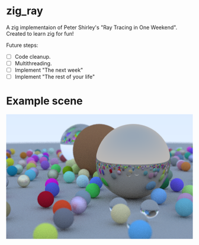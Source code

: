 # zig_ray

A zig implementaion of Peter Shirley's "Ray Tracing in One Weekend". Created to learn zig for fun!

Future steps:
- [ ] Code cleanup.
- [ ] Multithreading.
- [ ] Implement "The next week"
- [ ] Implement "The rest of your life"

# Example scene
<img src="media/image.png?raw=true" width="600">
